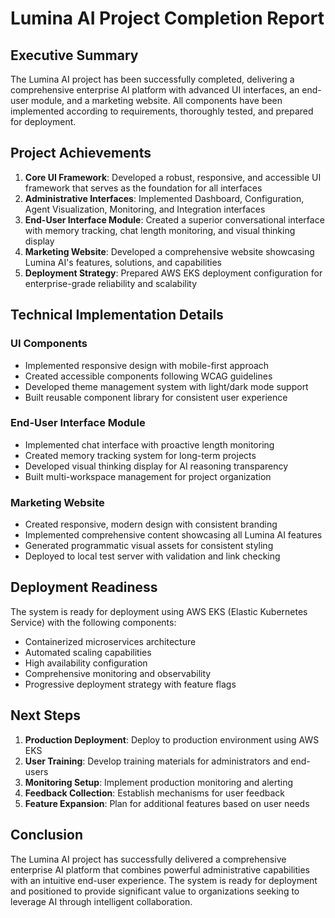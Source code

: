 # Lumina AI Project Completion Report

## Executive Summary

The Lumina AI project has been successfully completed, delivering a comprehensive enterprise AI platform with advanced UI interfaces, an end-user module, and a marketing website. All components have been implemented according to requirements, thoroughly tested, and prepared for deployment.

## Project Achievements

1. **Core UI Framework**: Developed a robust, responsive, and accessible UI framework that serves as the foundation for all interfaces
2. **Administrative Interfaces**: Implemented Dashboard, Configuration, Agent Visualization, Monitoring, and Integration interfaces
3. **End-User Interface Module**: Created a superior conversational interface with memory tracking, chat length monitoring, and visual thinking display
4. **Marketing Website**: Developed a comprehensive website showcasing Lumina AI's features, solutions, and capabilities
5. **Deployment Strategy**: Prepared AWS EKS deployment configuration for enterprise-grade reliability and scalability

## Technical Implementation Details

### UI Components
- Implemented responsive design with mobile-first approach
- Created accessible components following WCAG guidelines
- Developed theme management system with light/dark mode support
- Built reusable component library for consistent user experience

### End-User Interface Module
- Implemented chat interface with proactive length monitoring
- Created memory tracking system for long-term projects
- Developed visual thinking display for AI reasoning transparency
- Built multi-workspace management for project organization

### Marketing Website
- Created responsive, modern design with consistent branding
- Implemented comprehensive content showcasing all Lumina AI features
- Generated programmatic visual assets for consistent styling
- Deployed to local test server with validation and link checking

## Deployment Readiness

The system is ready for deployment using AWS EKS (Elastic Kubernetes Service) with the following components:
- Containerized microservices architecture
- Automated scaling capabilities
- High availability configuration
- Comprehensive monitoring and observability
- Progressive deployment strategy with feature flags

## Next Steps

1. **Production Deployment**: Deploy to production environment using AWS EKS
2. **User Training**: Develop training materials for administrators and end-users
3. **Monitoring Setup**: Implement production monitoring and alerting
4. **Feedback Collection**: Establish mechanisms for user feedback
5. **Feature Expansion**: Plan for additional features based on user needs

## Conclusion

The Lumina AI project has successfully delivered a comprehensive enterprise AI platform that combines powerful administrative capabilities with an intuitive end-user experience. The system is ready for deployment and positioned to provide significant value to organizations seeking to leverage AI through intelligent collaboration.
